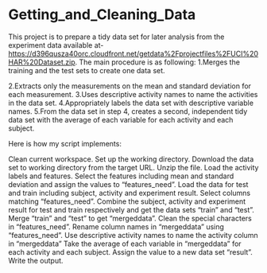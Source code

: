 # Getting_and_Cleaning_Data
This project is to prepare a tidy data set for later analysis from the experiment data available at-https://d396qusza40orc.cloudfront.net/getdata%2Fprojectfiles%2FUCI%20HAR%20Dataset.zip.
The main procedure is as following:
1.Merges the training and the test sets to create one data set.

2.Extracts only the measurements on the mean and standard deviation for each measurement. 
3.Uses descriptive activity names to name the activities in the data set.
4.Appropriately labels the data set with descriptive variable names.
5.From the data set in step 4, creates a second, independent tidy data set with the average of each variable for each activity and each subject.

Here is how my script implements: 

Clean current workspace. Set up the working directory. 
Download the data set to working directory from the target URL. Unzip the file. 
Load the activity labels and features. Select the features including mean and standard deviation and assign the values to “features_need”. 
Load the data for test and train including subject, activity and experiment result. Select columns matching “features_need”.
Combine the subject, activity and experiment result for test and train respectively and get the data sets “train” and “test”.
Merge “train” and “test” to get “mergeddata”.
Clean the special characters in “features_need”. Rename column names in “mergeddata” using “features_need”.
Use descriptive activity names to name the activity column in “mergeddata”
Take the average of each variable in “mergeddata” for each activity and each subject. Assign the value to a new data set “result”. Write the output.
